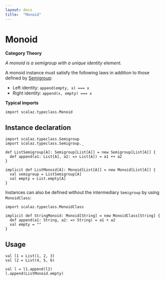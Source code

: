 ```yaml
---
layout: docs
title:  "Monoid"
---
```


# Monoid

**Category Theory**

*A monoid is a semigroup with a unique identity element.*

A monoid instance must satisfy the following laws in addition to those defined by [Semigroup](Semigroup.html):

- Left identity: `append(empty, x) === x`
- Right identity: `append(x, empty) === x`

**Typical imports**
```tut:silent
import scalaz.typeclass.Monoid
```

## Instance declaration

```tut
import scalaz.typeclass.Semigroup
import scalaz.typeclass.Semigroup._

def ListSemigroup[A]: Semigroup[List[A]] = new Semigroup[List[A]] {
  def append(a1: List[A], a2: => List[A]) = a1 ++ a2
}

implicit def ListMonoid[A]: Monoid[List[A]] = new Monoid[List[A]] {
  val semigroup = ListSemigroup[A]
  val empty = List.empty[A]
}
```

Instances can also be defined without the intermediary `Semigroup` by using `MonoidClass`:

```tut
import scalaz.typeclass.MonoidClass

implicit def StringMonoid: Monoid[String] = new MonoidClass[String] {
  def append(a1: String, a2: => String) = a1 + a2
  val empty = ""
}
```

## Usage

```tut
val l1 = List(1, 2, 3)
val l2 = List(4, 5, 6)

val l = l1.append(l2)
l.append(ListMonoid.empty)
```
